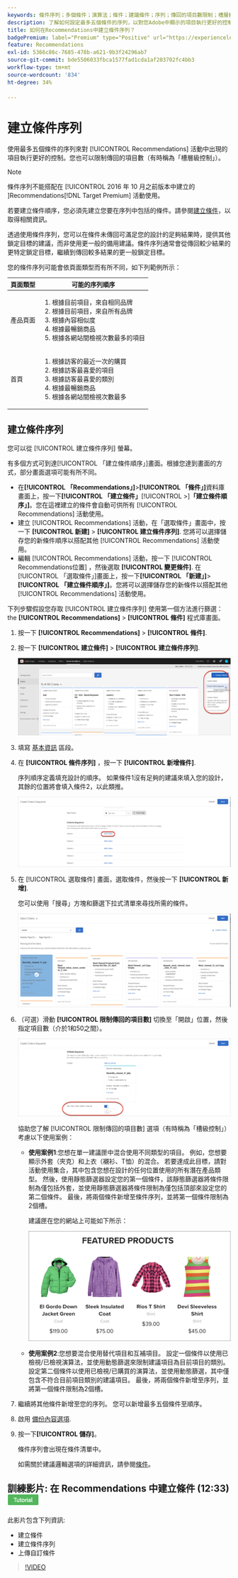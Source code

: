 ```yaml
---
keywords: 條件序列；多個條件；演算法；條件；建議條件；序列；傳回的項目數限制；槽層級控制；槽
description: 了解如何設定最多五個條件的序列，以對您Adobe中顯示的項目執行更好的控制 [!DNL Target] Recommendations活動。
title: 如何在Recommendations中建立條件序列？
badgePremium: label="Premium" type="Positive" url="https://experienceleague.adobe.com/docs/target/using/introduction/intro.html?lang=en#premium newtab=true" tooltip="See what's included in Target Premium."
feature: Recommendations
exl-id: 5366c86c-7685-478b-a621-9b3f24296ab7
source-git-commit: bde5506033fbca1577fad1cda1af203702fc4bb3
workflow-type: tm+mt
source-wordcount: '834'
ht-degree: 34%

---
```


# 建立條件序列

使用最多五個條件的序列來對 [!UICONTROL Recommendations] 活動中出現的項目執行更好的控制。您也可以限制傳回的項目數（有時稱為「槽層級控制」）。

>[!NOTE]
>
>條件序列不能搭配在 [!UICONTROL  2016 年 10 月之前版本中建立的 ]Recommendations[!DNL Target Premium] 活動使用。

若要建立條件順序，您必須先建立您要在序列中包括的條件。請參閱[建立條件](/help/main/c-recommendations/c-algorithms/create-new-algorithm.md)，以取得相關資訊。

透過使用條件序列，您可以在條件未傳回可滿足您的設計的足夠結果時，提供其他鎖定目標的建議，而非使用更一般的備用建議。條件序列通常會從傳回較少結果的更特定鎖定目標，繼續到傳回較多結果的更一般鎖定目標。

您的條件序列可能會依頁面類型而有所不同，如下列範例所示：

| 頁面類型 | 可能的序列順序 |
| --- | --- |
| 產品頁面 | <ol><li>根據目前項目，來自相同品牌</li><li>根據目前項目，來自所有品牌</li><li>根據內容相似度</li><li>根據最暢銷商品</li><li>根據各網站間檢視次數最多的項目</li></ol> |
| 首頁 | <ol><li>根據訪客的最近一次的購買 </li><li>根據訪客最喜愛的項目</li><li>根據訪客最喜愛的類別</li><li>根據最暢銷商品</li><li>根據各網站間檢視次數最多</li></ol> |

## 建立條件序列

您可以從 [!UICONTROL 建立條件序列] 螢幕。

有多個方式可到達[!UICONTROL 「建立條件順序」]畫面。根據您達到畫面的方式，部分畫面選項可能有所不同。

* 在&#x200B;**[!UICONTROL 「Recommendations」]**>**[!UICONTROL 「條件」]**&#x200B;資料庫畫面上，按一下&#x200B;**[!UICONTROL 「建立條件」**[!UICONTROL >]**「建立條件順序」]**。您在這裡建立的條件會自動可供所有 [!UICONTROL Recommendations] 活動使用。
* 建立 [!UICONTROL Recommendations] 活動，在「選取條件」畫面中，按一下 **[!UICONTROL 新建]** > **[!UICONTROL 建立條件序列]**. 您將可以選擇儲存您的新條件順序以搭配其他 [!UICONTROL Recommendations] 活動使用。
* 編輯 [!UICONTROL Recommendations] 活動，按一下 [!UICONTROL Recommendations位置] ，然後選取 **[!UICONTROL 變更條件]**. 在[!UICONTROL 「選取條件」]畫面上，按一下&#x200B;**[!UICONTROL 「新建」]**>**[!UICONTROL 「建立條件順序」]**。您將可以選擇儲存您的新條件以搭配其他 [!UICONTROL Recommendations] 活動使用。

下列步驟假設您存取 [!UICONTROL 建立條件序列] 使用第一個方法進行篩選：the **[!UICONTROL Recommendations]** > **[!UICONTROL 條件]** 程式庫畫面。

1. 按一下 **[!UICONTROL Recommendations]** > **[!UICONTROL 條件]**.

1. 按一下 **[!UICONTROL 建立條件]** > **[!UICONTROL 建立條件序列]**.

   ![CreateCriteriaSequence影像](assets/CreateCriteriaSequence.png)

1. 填寫 [基本資訊](/help/main/c-recommendations/c-algorithms/create-new-algorithm.md#info) 區段。

1. 在 **[!UICONTROL 條件序列]** ，按一下 **[!UICONTROL 新增條件]**.

   序列順序定義填充設計的順序。 如果條件1沒有足夠的建議來填入您的設計，其餘的位置將會填入條件2，以此類推。

   ![新增條件](/help/main/c-recommendations/c-algorithms/assets/add-criteria.png)

1. 在 [!UICONTROL 選取條件] 畫面，選取條件，然後按一下 **[!UICONTROL 新增]**.

   您可以使用「搜尋」方塊和篩選下拉式清單來尋找所需的條件。

   ![選取條件](/help/main/c-recommendations/c-algorithms/assets/select-criteria.png)

1. （可選）滑動 **[!UICONTROL 限制傳回的項目數]** 切換至「開啟」位置，然後指定項目數（介於1和50之間）。

   ![限制傳回的項目數](/help/main/c-recommendations/c-algorithms/assets/limit-number.png)

   協助您了解 [!UICONTROL 限制傳回的項目數] 選項（有時稱為「槽級控制」）考慮以下使用案例：

   * **使用案例1**:您想在單一建議匣中混合使用不同類型的項目。 例如，您想要顯示外套（夾克）和上衣（襯衫、T恤）的混合。 若要達成此目標，請對活動使用集合，其中包含您想在設計的任何位置使用的所有潛在產品類型。 然後，使用靜態篩選器設定您的第一個條件，該靜態篩選器將條件限制為僅包括外套，並使用靜態篩選器將條件限制為僅包括頂部來設定您的第二個條件。 最後，將兩個條件新增至條件序列，並將第一個條件限制為2個槽。

      建議匣在您的網站上可能如下所示：

      ![精選產品建議匣](/help/main/c-recommendations/c-algorithms/assets/featured-products.png)

   * **使用案例2**:您想要混合使用替代項目和互補項目。 設定一個條件以使用已檢視/已檢視演算法，並使用動態篩選來限制建議項目為目前項目的類別。 設定第二個條件以使用已檢視/已購買的演算法，並使用動態篩選，其中僅包含不符合目前項目類別的建議項目。 最後，將兩個條件新增至序列，並將第一個條件限制為2個槽。

1. 繼續將其他條件新增至您的序列。 您可以新增最多五個條件至順序。

1. 啟用 [備份內容選項](/help/main/c-recommendations/c-algorithms/create-new-algorithm.md#content).

1. 按一下&#x200B;**[!UICONTROL 儲存]**。

   條件序列會出現在條件清單中。

   如需關於建議邏輯選項的詳細資訊，請參閱[條件](/help/main/c-recommendations/c-algorithms/algorithms.md)。

## 訓練影片: 在 Recommendations 中建立條件 (12:33) ![Tutorial badge](/help/main/assets/tutorial.png)

此影片包含下列資訊:

* 建立條件
* 建立條件序列
* 上傳自訂條件

>[!VIDEO](https://video.tv.adobe.com/v/27694?quality=12)
